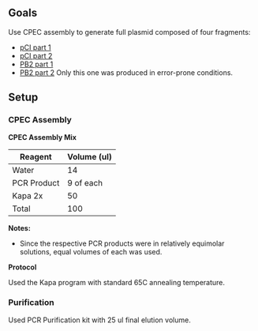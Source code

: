## Goals

Use CPEC assembly to generate full plasmid composed of four fragments:
- [pCI part 1](./20160831-mutagenesis.md)
- [pCI part 2](./20160902-mutagenesis-2.md)
- [PB2 part 1](./20160907-pb2-pt1-mytaq.md)
- [PB2 part 2](./20160907-DMSO-mutagenesis) Only this one was produced in error-prone conditions.

## Setup

### CPEC Assembly

**CPEC Assembly Mix**

| Reagent     | Volume (ul) |
|-------------|-------------|
| Water       | 14          |
| PCR Product | 9 of each   |
| Kapa 2x     | 50          |
| Total       | 100         |

**Notes:**
- Since the respective PCR products were in relatively equimolar solutions, equal volumes of each was used.

**Protocol**

Used the Kapa program with standard 65C annealing temperature.

### Purification

Used PCR Purification kit with 25 ul final elution volume.
